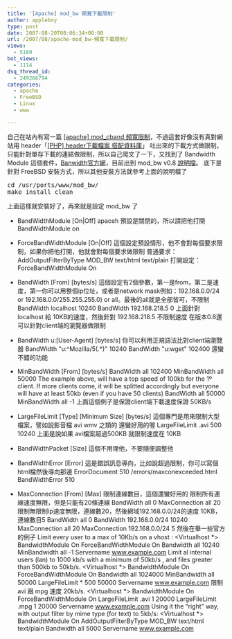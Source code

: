 ```yaml
---
title: '[Apache] mod_bw 頻寬下載限制'
author: appleboy
type: post
date: 2007-08-20T08:06:34+00:00
url: /2007/08/apache-mod_bw-頻寬下載限制/
views:
  - 5189
bot_views:
  - 1114
dsq_thread_id:
  - 249266794
categories:
  - apache
  - FreeBSD
  - Linux
  - www

---
```

自己在站內有寫一篇 [[apache] mod_cband 頻寬限制][1]，不過這套好像沒有真對網站用 header「[[PHP] header下載檔案 搭配資料庫][2]」 吐出來的下載方式做限制，只能針對單存下載的連結做限制，所以自己爬文了一下，又找到了 Bandwidth Module 這個套件，[Banwidth官方網][3]，目前出到 mod_bw v0.8 [說明檔][4]。 底下是針對 FreeBSD 安裝方式，所以其他安裝方法就參考上面的說明檔了 

<pre class="brush: bash; title: ; notranslate" title="">cd /usr/ports/www/mod_bw/
make install clean
</pre> 上面這樣就安裝好了，再來就是設定 mod_bw 了 

  * BandWidthModule [On|Off]  apaceh 預設是關閉的，所以請把他打開 BandWidthModule on 

  * ForceBandWidthModule [On|Off]  這個設定預設情形，他不會對每個要求限制，如果你把他打開，他就會對每個要求做限制 普通要求：AddOutputFilterByType MOD_BW text/html text/plain 打開設定：ForceBandWidthModule On 

  * BandWidth \[From\] \[bytes/s\]  這個設定有2個參數，第一是from，第二是速度，第一你可以用整個ip位址，或者是network mask例如：192.168.0.0/24 or 192.168.0.0/255.255.255.0) or all。最後的all就是全部皆可，不限制 BandWidth localhost 10240 BandWidth 192.168.218.5 0 上面針對 localhost 給 10KB的速度，然後針對 192.168.218.5 不限制速度 在版本0.8還可以針對client端的瀏覽器做限制 

  * BandWidth u:\[User-Agent\] \[bytes/s\]  你可以利用正規語法比對client端瀏覽器 BandWidth "u:^Mozilla/5(.*)" 10240 BandWidth "u:wget" 102400 還蠻不錯的功能 

  * MinBandWidth \[From\] \[bytes/s\]  BandWidth all 102400 MinBandWidth all 50000 The example above, will have a top speed of 100kb for the 1º client. If more clients come, it will be splitted accordingly but everyone will have at least 50kb (even if you have 50 clients) BandWidth all 50000 MinBandWidth all -1 上面這個例子是保證client端下載速度保證 50KB/s 

  * LargeFileLimit \[Type\] \[Minimum Size\] [bytes/s]  這個專門是用來限制大型檔案，譬如說影音檔 avi wmv 之類的 還蠻好用的喔 LargeFileLimit .avi 500 10240 上面是說如果 avi檔案超過500KB 就限制速度在 10KB 

  * BandWidthPacket [Size]  這個不用理他，不要隨便調整他 

  * BandWidthError [Error]  這是錯誤訊息導向，比如說超過限制，你可以寫個html檔然後導向那邊 ErrorDocument 510 /errors/maxconexceeded.html BandWidthError 510 

  * MaxConnection \[From\] \[Max\]  限制連線數目，這個還蠻好用的 限制所有連線速度無限，但是只能有20條連線 BandWidth all 0 MaxConnection all 20 限制無限制ip速度無限，連線數20，然後網域192.168.0.0/24的速度 10KB，連線數目5 BandWidth all 0 BandWidth 192.168.0.0/24 10240 MaxConnection all 20 MaxConnection 192.168.0.0/24 5 然後在舉一些官方的例子 Limit every user to a max of 10Kb/s on a vhost : <Virtualhost *> BandwidthModule On ForceBandWidthModule On Bandwidth all 10240 MinBandwidth all -1 Servername www.example.com </Virtualhost> Limit al internal users (lan) to 1000 kb/s with a minimum of 50kb/s , and files greater than 500kb to 50kb/s. <Virtualhost \*> BandwidthModule On ForceBandWidthModule On Bandwidth all 1024000 MinBandwidth all 50000 LargeFileLimit \* 500 50000 Servername www.example.com </Virtualhost> 限制 avi 跟 mpg 速度 20kb/s. <Virtualhost *> BandwidthModule On ForceBandWidthModule On LargeFileLimit .avi 1 20000 LargeFileLimit .mpg 1 20000 Servername www.example.com </Virtualhost> Using it the &#8220;right&#8221; way, with output filter by mime type (for text) to 5kb/s: <Virtualhost *> BandwidthModule On AddOutputFilterByType MOD_BW text/html text/plain Bandwidth all 5000 Servername www.example.com </Virtualhost>

 [1]: http://blog.wu-boy.com/2007/01/22/64/
 [2]: http://blog.wu-boy.com/2007/05/25/106/
 [3]: http://www.ivn.cl/apache/
 [4]: http://www.ivn.cl/apache/files/txt/mod_bw-0.8.txt